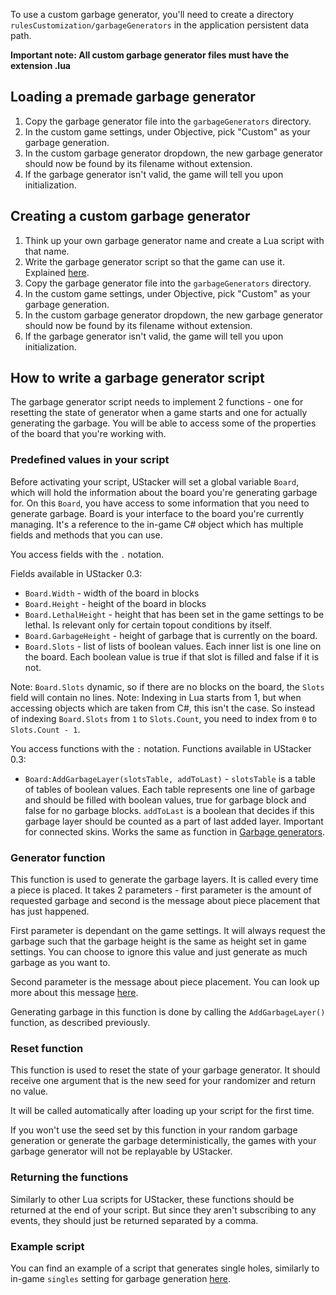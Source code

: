 To use a custom garbage generator, you'll need to create a directory `rulesCustomization/garbageGenerators` in the application persistent data path.

**Important note: All custom garbage generator files must have the extension .lua**

## Loading a premade garbage generator

1. Copy the garbage generator file into the `garbageGenerators` directory.
2. In the custom game settings, under Objective, pick "Custom" as your garbage generation.
3. In the custom garbage generator dropdown, the new garbage generator should now be found by its filename without extension.
4. If the garbage generator isn't valid, the game will tell you upon initialization.

## Creating a custom garbage generator

1. Think up your own garbage generator name and create a Lua script with that name.
2. Write the garbage generator script so that the game can use it. Explained [here](#how-to-write-a-garbage-generator-script).
3. Copy the garbage generator file into the `garbageGenerators` directory.
4. In the custom game settings, under Objective, pick "Custom" as your garbage generation.
5. In the custom garbage generator dropdown, the new garbage generator should now be found by its filename without extension.
6. If the garbage generator isn't valid, the game will tell you upon initialization.

## How to write a garbage generator script

The garbage generator script needs to implement 2 functions - one for resetting the state of generator when a game starts and one for actually generating the garbage. You will be able to access some of the properties of the board that you're working with.

### Predefined values in your script

Before activating your script, UStacker will set a global variable `Board`, which will hold the information about the board you're generating garbage for. On this `Board`, you have access to some information that you need to generate garbage.
Board is your interface to the board you're currently managing. It's a reference to the in-game C# object which has multiple fields and methods that you can use.

You access fields with the `.` notation.

Fields available in UStacker 0.3:
- `Board.Width` - width of the board in blocks
- `Board.Height` - height of the board in blocks
- `Board.LethalHeight` - height that has been set in the game settings to be lethal. Is relevant only for certain topout conditions by itself.
- `Board.GarbageHeight` - height of garbage that is currently on the board.
- `Board.Slots` - list of lists of boolean values. Each inner list is one line on the board. Each boolean value is true if that slot is filled and false if it is not.

Note: `Board.Slots` dynamic, so if there are no blocks on the board, the `Slots` field will contain no lines.
Note: Indexing in Lua starts from 1, but when accessing objects which are taken from C#, this isn't the case. So instead of indexing `Board.Slots` from `1` to `Slots.Count`, you need to index from `0` to `Slots.Count - 1`.

You access functions with the `:` notation.
Functions available in UStacker 0.3:
- `Board:AddGarbageLayer(slotsTable, addToLast)` - `slotsTable` is a table of tables of boolean values. Each table represents one line of garbage and should be filled with boolean values, true for garbage block and false for no garbage blocks. `addToLast` is a boolean that decides if this garbage layer should be counted as a part of last added layer. Important for connected skins. Works the same as function in [Garbage generators](Garbage-generators.md).

### Generator function

This function is used to generate the garbage layers. It is called every time a piece is placed. It takes 2 parameters - first parameter is the amount of requested garbage and second is the message about piece placement that has just happened.

First parameter is dependant on the game settings. It will always request the garbage such that the garbage height is the same as height set in game settings. You can choose to ignore this value and just generate as much garbage as you want to.

Second parameter is the message about piece placement. You can look up more about this message [here](/Game-events.md#pieceplaced-event).

Generating garbage in this function is done by calling the `AddGarbageLayer()` function, as described previously.

### Reset function

This function is used to reset the state of your garbage generator. It should receive one argument that is the new seed for your randomizer and return no value.

It will be called automatically after loading up your script for the first time.

If you won't use the seed set by this function in your random garbage generation or generate the garbage deterministically, the games with your garbage generator will not be replayable by UStacker.

### Returning the functions

Similarly to other Lua scripts for UStacker, these functions should be returned at the end of your script. But since they aren't subscribing to any events, they should just be returned separated by a comma.

### Example script

You can find an example of a script that generates single holes, similarly to in-game `singles` setting for garbage generation [here](../Example%20files/singlesGenerator.lua).
